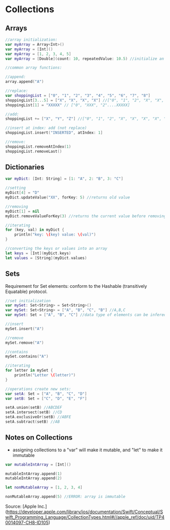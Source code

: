 # Collections

## Arrays
```swift
//array initialization:
var myArray = Array<Int>()
var myArray = [Int]()
var myArray = [1, 2, 3, 4, 5]
var myArray = [Double](count: 10, repeatedValue: 10.5) //initialize an array with repeated values

//common array functions:

//append:
array.append("A")

//replace:
var shoppingList = ["0", "1", "2", "3", "4", "5", "6", "7", "8"]
shoppingList[3...5] = ["X", "X", "X", "X"] //["0", "1", "2", "X", "X", "X", "X", "6", "7", "8"]
shoppingList[1] = "XXXXX" // ["0", "XXX", "2"....XXXXX]

//add:
shoppingList += ["X", "Y", "Z"] //["0", "1", "2", "X", "X", "X", "X", "6", "7", "8", "X", "Y", "Z"]

//insert at index: add (not replace)
shoppingList.insert("INSERTED", atIndex: 1] 

//remove:
shoppingList.removeAtIndex(1)
shoppingList.removeLast()
```

## Dictionaries
```swift
var myDict: [Int: String] = [1: "A", 2: "B", 3: "C"]

//setting
myDict[4] = "D"
myDict.updateValue("XX", forKey: 5) //returns old value

//removing
myDict[1] = nil
myDict.removeValueForKey(3) //returns the current value before removing

//iterating
for (key, val) in myDict {
    println("key: \(key) value: \(val)")
}

//converting the keys or values into an array
let keys = [Int](myDict.keys)
let values = [String](myDict.values)
```

## Sets
Requirement for Set elements: conform to the Hashable (transitively Equatable) protocol.
```swift
//set initialization
var mySet: Set<String> = Set<String>()
var mySet: Set<String> = ["A", "B", "C", "B"] //A,B,C
var mySet: Set = ["A", "B", "C"] //data type of elements can be infered

//insert
mySet.insert("A")

//remove
mySet.remove("A")

//contains
mySet.contains("A")

//iterating
for letter in mySet {
    println("Letter \(letter)")
}

//operations create new sets:
var setA: Set = ["A", "B", "C", "D"]
var setB: Set = ["C", "D", "E", "F"]

setA.union(setB) //ABCDEF
setA.intersect(setB) //CD
setA.exclusiveOr(setB) //ABFE
setA.subtract(setB) //AB
```

## Notes on Collections
- assigning collections to a "var" will make it mutable, and "let" to make it immutable
```swift
var mutableIntArray = [Int]()

mutableIntArray.append(1)
mutableIntArray.append(2)

let nonMutableArray = [1, 2, 3, 4]

nonMutableArray.append(5) //ERROR: array is immutable
```

Source: [Apple Inc.] (https://developer.apple.com/library/ios/documentation/Swift/Conceptual/Swift_Programming_Language/CollectionTypes.html#//apple_ref/doc/uid/TP40014097-CH8-ID105)


